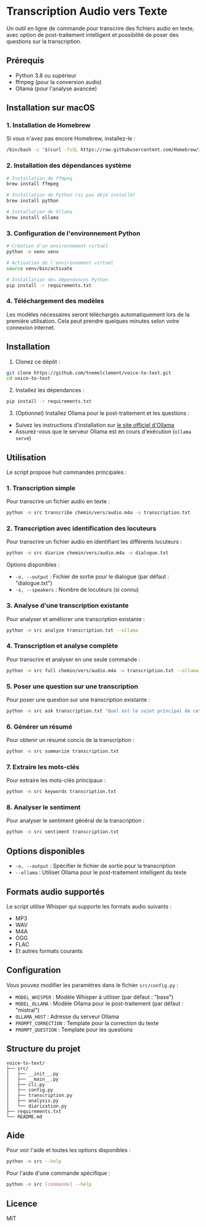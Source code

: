 # Transcription Audio vers Texte

Un outil en ligne de commande pour transcrire des fichiers audio en texte, avec option de post-traitement intelligent et possibilité de poser des questions sur la transcription.

## Prérequis

- Python 3.8 ou supérieur
- ffmpeg (pour la conversion audio)
- Ollama (pour l'analyse avancée)

## Installation sur macOS

### 1. Installation de Homebrew

Si vous n'avez pas encore Homebrew, installez-le :

```bash
/bin/bash -c "$(curl -fsSL https://raw.githubusercontent.com/Homebrew/install/HEAD/install.sh)"
```

### 2. Installation des dépendances système

```bash
# Installation de ffmpeg
brew install ffmpeg

# Installation de Python (si pas déjà installé)
brew install python

# Installation de Ollama
brew install ollama
```

### 3. Configuration de l'environnement Python

```bash
# Création d'un environnement virtuel
python -m venv venv

# Activation de l'environnement virtuel
source venv/bin/activate

# Installation des dépendances Python
pip install -r requirements.txt
```

### 4. Téléchargement des modèles

Les modèles nécessaires seront téléchargés automatiquement lors de la première utilisation. Cela peut prendre quelques minutes selon votre connexion internet.

## Installation

1. Clonez ce dépôt :
```bash
git clone https://github.com/tnemelclement/voice-to-text.git
cd voice-to-text
```

2. Installez les dépendances :
```bash
pip install -r requirements.txt
```

3. (Optionnel) Installez Ollama pour le post-traitement et les questions :
- Suivez les instructions d'installation sur [le site officiel d'Ollama](https://ollama.ai)
- Assurez-vous que le serveur Ollama est en cours d'exécution (`ollama serve`)

## Utilisation

Le script propose huit commandes principales :

### 1. Transcription simple

Pour transcrire un fichier audio en texte :
```bash
python -m src transcribe chemin/vers/audio.m4a -o transcription.txt
```

### 2. Transcription avec identification des locuteurs

Pour transcrire un fichier audio en identifiant les différents locuteurs :
```bash
python -m src diarize chemin/vers/audio.m4a -o dialogue.txt
```

Options disponibles :
- `-o, --output` : Fichier de sortie pour le dialogue (par défaut : "dialogue.txt")
- `-s, --speakers` : Nombre de locuteurs (si connu)

### 3. Analyse d'une transcription existante

Pour analyser et améliorer une transcription existante :
```bash
python -m src analyze transcription.txt --ollama
```

### 4. Transcription et analyse complète

Pour transcrire et analyser en une seule commande :
```bash
python -m src full chemin/vers/audio.m4a -o transcription.txt --ollama
```

### 5. Poser une question sur une transcription

Pour poser une question sur une transcription existante :
```bash
python -m src ask transcription.txt "Quel est le sujet principal de cette transcription ?"
```

### 6. Générer un résumé

Pour obtenir un résumé concis de la transcription :
```bash
python -m src summarize transcription.txt
```

### 7. Extraire les mots-clés

Pour extraire les mots-clés principaux :
```bash
python -m src keywords transcription.txt
```

### 8. Analyser le sentiment

Pour analyser le sentiment général de la transcription :
```bash
python -m src sentiment transcription.txt
```

## Options disponibles

- `-o, --output` : Spécifier le fichier de sortie pour la transcription
- `--ollama` : Utiliser Ollama pour le post-traitement intelligent du texte

## Formats audio supportés

Le script utilise Whisper qui supporte les formats audio suivants :
- MP3
- WAV
- M4A
- OGG
- FLAC
- Et autres formats courants

## Configuration

Vous pouvez modifier les paramètres dans le fichier `src/config.py` :
- `MODEL_WHISPER` : Modèle Whisper à utiliser (par défaut : "base")
- `MODEL_OLLAMA` : Modèle Ollama pour le post-traitement (par défaut : "mistral")
- `OLLAMA_HOST` : Adresse du serveur Ollama
- `PROMPT_CORRECTION` : Template pour la correction du texte
- `PROMPT_QUESTION` : Template pour les questions

## Structure du projet

```
voice-to-text/
├── src/
│   ├── __init__.py
│   ├── __main__.py
│   ├── cli.py
│   ├── config.py
│   ├── transcription.py
│   ├── analysis.py
│   └── diarization.py
├── requirements.txt
└── README.md
```

## Aide

Pour voir l'aide et toutes les options disponibles :
```bash
python -m src --help
```

Pour l'aide d'une commande spécifique :
```bash
python -m src [commande] --help
```

## Licence

MIT 